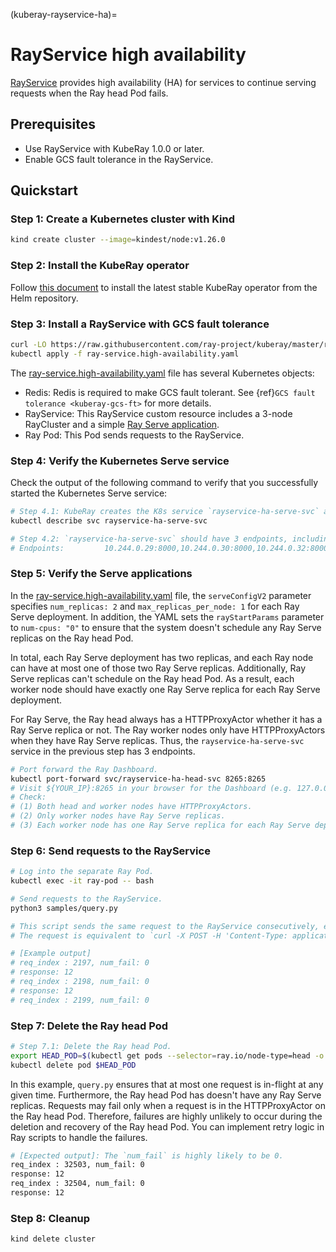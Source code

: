 (kuberay-rayservice-ha)=
# RayService high availability

[RayService](kuberay-rayservice) provides high availability (HA) for services to continue serving requests when the Ray head Pod fails.

## Prerequisites

* Use RayService with KubeRay 1.0.0 or later.
* Enable GCS fault tolerance in the RayService.

## Quickstart

### Step 1: Create a Kubernetes cluster with Kind

```sh
kind create cluster --image=kindest/node:v1.26.0
```

### Step 2: Install the KubeRay operator

Follow [this document](kuberay-operator-deploy) to install the latest stable KubeRay operator from the Helm repository.

### Step 3: Install a RayService with GCS fault tolerance

```sh
curl -LO https://raw.githubusercontent.com/ray-project/kuberay/master/ray-operator/config/samples/ray-service.high-availability.yaml
kubectl apply -f ray-service.high-availability.yaml
```

The [ray-service.high-availability.yaml](https://raw.githubusercontent.com/ray-project/kuberay/master/ray-operator/config/samples/ray-service.high-availability.yaml) file has several Kubernetes objects:

* Redis: Redis is required to make GCS fault tolerant. See {ref}`GCS fault tolerance <kuberay-gcs-ft>` for more details.
* RayService: This RayService custom resource includes a 3-node RayCluster and a simple [Ray Serve application](https://github.com/ray-project/test_dag).
* Ray Pod: This Pod sends requests to the RayService.

### Step 4: Verify the Kubernetes Serve service

Check the output of the following command to verify that you successfully started the Kubernetes Serve service:
```sh
# Step 4.1: KubeRay creates the K8s service `rayservice-ha-serve-svc` after the Ray Serve applications are ready.
kubectl describe svc rayservice-ha-serve-svc

# Step 4.2: `rayservice-ha-serve-svc` should have 3 endpoints, including the Ray head and two Ray workers.
# Endpoints:         10.244.0.29:8000,10.244.0.30:8000,10.244.0.32:8000
```

### Step 5: Verify the Serve applications

In the [ray-service.high-availability.yaml](https://raw.githubusercontent.com/ray-project/kuberay/master/ray-operator/config/samples/ray-service.high-availability.yaml) file, the `serveConfigV2` parameter specifies `num_replicas: 2` and `max_replicas_per_node: 1` for each Ray Serve deployment.
In addition, the YAML sets the `rayStartParams` parameter to `num-cpus: "0"` to ensure that the system doesn't schedule any Ray Serve replicas on the Ray head Pod.

In total, each Ray Serve deployment has two replicas, and each Ray node can have at most one of those two Ray Serve replicas. Additionally, Ray Serve replicas can't schedule on the Ray head Pod. As a result, each worker node should have exactly one Ray Serve replica for each Ray Serve deployment.

For Ray Serve, the Ray head always has a HTTPProxyActor whether it has a Ray Serve replica or not.
The Ray worker nodes only have HTTPProxyActors when they have Ray Serve replicas.
Thus, the `rayservice-ha-serve-svc` service in the previous step has 3 endpoints.

```sh
# Port forward the Ray Dashboard.
kubectl port-forward svc/rayservice-ha-head-svc 8265:8265
# Visit ${YOUR_IP}:8265 in your browser for the Dashboard (e.g. 127.0.0.1:8265)
# Check:
# (1) Both head and worker nodes have HTTPProxyActors.
# (2) Only worker nodes have Ray Serve replicas.
# (3) Each worker node has one Ray Serve replica for each Ray Serve deployment.
```

### Step 6: Send requests to the RayService

```sh
# Log into the separate Ray Pod.
kubectl exec -it ray-pod -- bash

# Send requests to the RayService.
python3 samples/query.py

# This script sends the same request to the RayService consecutively, ensuring at most one in-flight request at a time.
# The request is equivalent to `curl -X POST -H 'Content-Type: application/json' localhost:8000/fruit/ -d '["PEAR", 12]'`.

# [Example output]
# req_index : 2197, num_fail: 0
# response: 12
# req_index : 2198, num_fail: 0
# response: 12
# req_index : 2199, num_fail: 0
```

### Step 7: Delete the Ray head Pod

```sh
# Step 7.1: Delete the Ray head Pod.
export HEAD_POD=$(kubectl get pods --selector=ray.io/node-type=head -o custom-columns=POD:metadata.name --no-headers)
kubectl delete pod $HEAD_POD
```

In this example, `query.py` ensures that at most one request is in-flight at any given time.
Furthermore, the Ray head Pod has doesn't have any Ray Serve replicas.
Requests may fail only when a request is in the HTTPProxyActor on the Ray head Pod.
Therefore, failures are highly unlikely to occur during the deletion and recovery of the Ray head Pod.
You can implement retry logic in Ray scripts to handle the failures.

```sh
# [Expected output]: The `num_fail` is highly likely to be 0.
req_index : 32503, num_fail: 0
response: 12
req_index : 32504, num_fail: 0
response: 12
```

### Step 8: Cleanup

```sh
kind delete cluster
```
